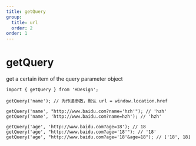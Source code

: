 ```yaml
---
title: getQuery
group:
  title: url
  order: 2
order: 1
---
```


# getQuery

get a certain item of the query parameter object

```tsx ｜ pure
import { getQuery } from 'HDesign';

getQuery('name'); // 为传递参数，默认 url = window.location.href

getQuery('name', "http://www.baidu.com?name='hzh'"); // 'hzh'
getQuery('name', 'http://www.baidu.com?name=hzh'); // 'hzh'

getQuery('age', 'http://www.baidu.com?age=18'); // 18
getQuery('age', "http://www.baidu.com?age='18'"); // '18'
getQuery('age', "http://www.baidu.com?age='18'&age=18"); // ['18', 18]
```
